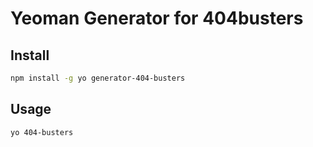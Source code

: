 # Yeoman Generator for 404busters

## Install

```bash
npm install -g yo generator-404-busters
```

## Usage
```bash
yo 404-busters
```
